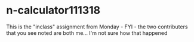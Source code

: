 # n-calculator111318

This is the "inclass" assignment from Monday -  FYI - the two contributers that you see noted are both me... I'm not sure how that happened

